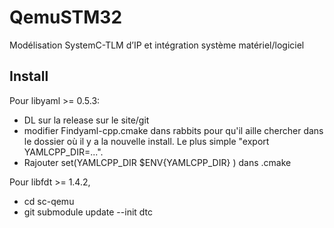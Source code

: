 # QemuSTM32
Modélisation SystemC-TLM d’IP et intégration système matériel/logiciel


## Install

Pour libyaml >= 0.5.3: 
* DL sur la release sur le site/git
* modifier Findyaml-cpp.cmake dans rabbits pour qu'il aille chercher dans le dossier où il y a la nouvelle install. Le plus simple "export YAMLCPP_DIR=...". 
* Rajouter set(YAMLCPP_DIR $ENV{YAMLCPP_DIR} ) dans .cmake


Pour libfdt >= 1.4.2, 
* cd sc-qemu 
* git submodule update --init dtc
